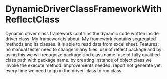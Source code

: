 # DynamicDriverClassFrameworkWithReflectClass
Dynamic driver class framework contains the dynamic code written inside driver class.
My framework is about:
My framework contains segregated methods and its classes.
It is able to read data from excel sheet.
Features:
no manual tester need to change in any files.
use of reflect package and by using this we will recognize package and class name.
use of fully qualified class path with package name.
by creating instance of object class we invoke the execute method.
Improvements needed:
report not generate yet.
every time we need to go in the driver class to run class.
